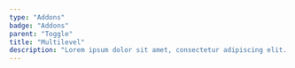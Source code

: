 ```yaml
---
type: "Addons"
badge: "Addons"
parent: "Toggle"
title: "Multilevel"
description: "Lorem ipsum dolor sit amet, consectetur adipiscing elit. Nunc tempus laoreet leo sit amet iaculis."
---
```


<demo>
  <demovanilla src="vanilla/demos/toggle/multilevel">
  </demovanilla>
</demo>
